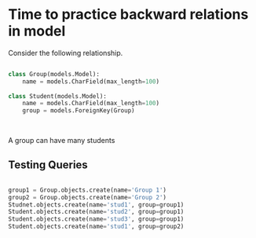 # Time to practice backward relations in model 



Consider the following relationship. 



```python

class Group(models.Model):
    name = models.CharField(max_length=100)
    
class Student(models.Model):
    name = models.CharField(max_length=100)
    group = models.ForeignKey(Group)
    
   
```



A group can have many students 



## Testing Queries 





```python

group1 = Group.objects.create(name='Group 1')
group2 = Group.objects.create(name='Group 2')
Studnet.objects.create(name='stud1', group=group1)
Student.objects.create(name='stud2', group=group1)
Student.objects.create(name='stud3', group=group1)
Student.objects.create(name='stud1', group=group2)

```





